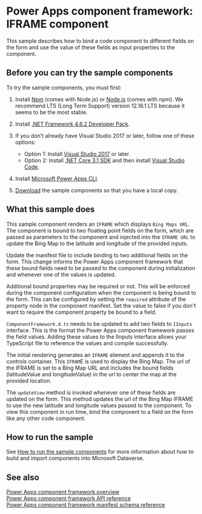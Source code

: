 # Power Apps component framework: IFRAME component

This sample describes how to bind a code component to different fields on the form and use the value of these fields as input properties to the component.

## Before you can try the sample components

To try the sample components, you must first:

1. Install [Npm](https://www.npmjs.com/get-npm) (comes with Node.js) or [Node.js](https://nodejs.org/en/) (comes with npm). We recommend LTS (Long Term Support) version 12.16.1 LTS because it seems to be the most stable.

1. Install [.NET Framework 4.6.2 Developer Pack](https://dotnet.microsoft.com/download/dotnet-framework/net462). 

1. If you don’t already have Visual Studio 2017 or later, follow one of these options:
   - Option 1: Install [Visual Studio 2017](https://docs.microsoft.com/visualstudio/install/install-visual-studio?view=vs-2017) or later.
   - Option 2: Install [.NET Core 3.1 SDK](https://dotnet.microsoft.com/download/dotnet-core/3.1) and then install [Visual Studio Code](https://code.visualstudio.com/Download).

1. Install [Microsoft Power Apps CLI](https://aka.ms/PowerAppsCLI).
1. [Download](https://github.com/microsoft/PowerApps-Samples/tree/master/component-framework) the sample components so that you have a local copy.

## What this sample does

This sample component renders an `IFRAME` which displays `Bing Maps UR`L. The component is bound to two floating point fields on the form, which are passed as parameters to the component and injected into the `IFRAME URL` to update the Bing Map to the latitude and longitude of the provided inputs.

Update the manifest file to include binding to two additional fields on the form. This change informs the Power Apps component framework that these bound fields need to be passed to the component during initialization and whenever one of the values is updated.

Additional bound properties may be required or not. This will be enforced during the component configuration when the component is being bound to the form. This can be configured by setting the `required` attribute of the property node in the component manifest. Set the value to false if you don't want to require the component property be bound to a field.

`ComponentFramework.d.ts` needs to be updated to add two fields to `IInputs` interface. This is the format the Power Apps component framework passes the field values. Adding these values to the IInputs interface allows your TypeScript file to reference the values and compile successfully.

The initial rendering generates an `IFRAME` element and appends it to the controls container. This `IFRAM`E is used to display the Bing Map. The url of the IFRAME is set to a Bing Map URL and includes the bound fields (latitudeValue and longitudeValue) in the url to center the map at the provided location.

The `updateView` method is invoked whenever one of these fields are updated on the form. This method updates the url of the Bing Map IFRAME to use the new latitude and longitude values passed to the component. To view this component in run time, bind the component to a field on the form like any other code component.

## How to run the sample

See [How to run the sample components](https://github.com/microsoft/PowerApps-Samples/blob/master/component-framework/README.md) for more information about how to build and import components into Microsoft Dataverse.

## See also

[Power Apps component framework overview](https://docs.microsoft.com/en-us/powerapps/developer/component-framework/overview)<br/>
[Power Apps component framework API reference](https://docs.microsoft.com/en-us/powerapps/developer/component-framework/reference/)<br/>
[Power Apps component framework manifest schema reference](https://docs.microsoft.com/en-us/powerapps/developer/component-framework/manifest-schema-reference/)